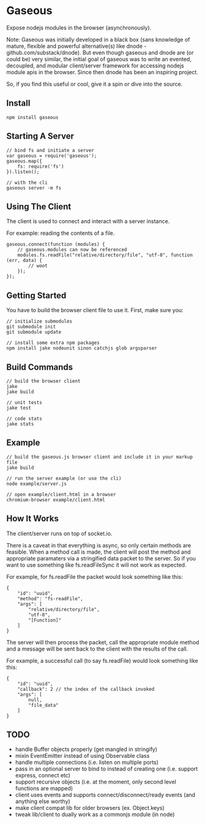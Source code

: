 # Gaseous

Expose nodejs modules in the browser (asynchronously).

Note: Gaseous was initially developed in a black box (sans knowledge of mature, flexible and powerful alternative(s) like dnode - github.com/substack/dnode).
But even though gaseous and dnode are (or could be) very similar, the initial goal of gaseous was to write an 
evented, decoupled, and modular client/server framework for accessing nodejs module apis in the browser. Since then dnode has been an inspiring project.

So, if you find this useful or cool, give it a spin or dive into the source.

## Install

    npm install gaseous

## Starting A Server

    // bind fs and initiate a server
    var gaseous = require('gaseous');
    gaseous.map({
        fs: require('fs')
    }).listen();

    // with the cli
    gaseous server -m fs

## Using The Client

The client is used to connect and interact with a server instance. 

For example: reading the contents of a file.

    gaseous.connect(function (modules) {
        // gaseous.modules can now be referenced
        modules.fs.readFile("relative/directory/file", "utf-8", function (err, data) {
            // woot
        });
    });

## Getting Started

You have to build the browser client file to use it. First, make sure you:

    // initialize submodules 
    git submodule init
    git submodule update

    // install some extra npm packages
    npm install jake nodeunit sinon catchjs glob argsparser

## Build Commands

    // build the browser client
    jake
    jake build

    // unit tests
    jake test

    // code stats
    jake stats

## Example

    // build the gaseous.js browser client and include it in your markup file
    jake build

    // run the server example (or use the cli)
    node example/server.js

    // open example/client.html in a browser
    chromium-browser example/client.html

## How It Works

The client/server runs on top of socket.io.

There is a caveat in that everything is async, so only certain methods are feasible. 
When a method call is made, the client will post the method and appropriate paramaters via a stringified data packet to the server.
So if you want to use something like fs.readFileSync it will not work as expected.

For example, for fs.readFile the packet would look something like this:

    {
        "id": "uuid",
        "method": "fs-readFile",
        "args": [
            "relative/directory/file",
            "utf-8",
            "[Function]"
        ]
    }

The server will then process the packet, call the appropriate module method and a message will be sent back to the client with the results of the call.

For example, a successful call (to say fs.readFile) would look something like this:

    {
        "id": "uuid",
        "callback": 2 // the index of the callback invoked
        "args": [
            null,
            "file_data"
        ]
    }

## TODO

* handle Buffer objects properly (get mangled in stringify)
* mixin EventEmitter instead of using Observable class
* handle multiple connections (i.e. listen on multiple ports)
* pass in an optional server to bind to instead of creating one (i.e. support express, connect etc)
* support recursive objects (i.e. at the moment, only second level functions are mapped)
* client uses events and supports connect/disconnect/ready events (and anything else worthy)
* make client compat lib for older browsers (ex. Object.keys)
* tweak lib/client to dually work as a commonjs module (in node)

